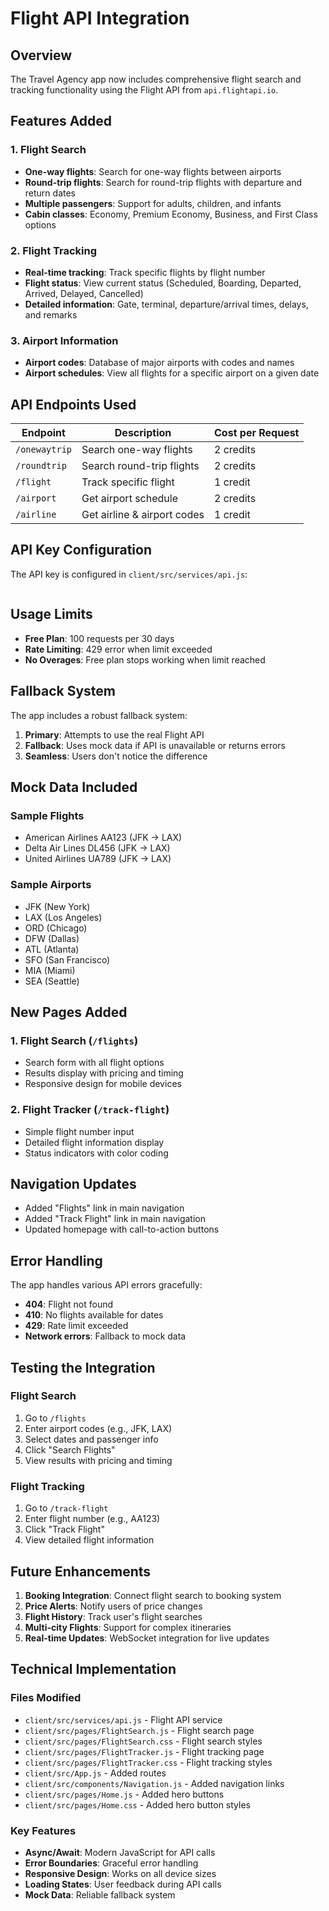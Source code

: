 # Flight API Integration

## Overview

The Travel Agency app now includes comprehensive flight search and tracking functionality using the Flight API from `api.flightapi.io`.

## Features Added

### 1. Flight Search
- **One-way flights**: Search for one-way flights between airports
- **Round-trip flights**: Search for round-trip flights with departure and return dates
- **Multiple passengers**: Support for adults, children, and infants
- **Cabin classes**: Economy, Premium Economy, Business, and First Class options

### 2. Flight Tracking
- **Real-time tracking**: Track specific flights by flight number
- **Flight status**: View current status (Scheduled, Boarding, Departed, Arrived, Delayed, Cancelled)
- **Detailed information**: Gate, terminal, departure/arrival times, delays, and remarks

### 3. Airport Information
- **Airport codes**: Database of major airports with codes and names
- **Airport schedules**: View all flights for a specific airport on a given date

## API Endpoints Used

| Endpoint | Description | Cost per Request |
|----------|-------------|------------------|
| `/onewaytrip` | Search one-way flights | 2 credits |
| `/roundtrip` | Search round-trip flights | 2 credits |
| `/flight` | Track specific flight | 1 credit |
| `/airport` | Get airport schedule | 2 credits |
| `/airline` | Get airline & airport codes | 1 credit |

## API Key Configuration

The API key is configured in `client/src/services/api.js`:
```javascript

```

## Usage Limits

- **Free Plan**: 100 requests per 30 days
- **Rate Limiting**: 429 error when limit exceeded
- **No Overages**: Free plan stops working when limit reached

## Fallback System

The app includes a robust fallback system:
1. **Primary**: Attempts to use the real Flight API
2. **Fallback**: Uses mock data if API is unavailable or returns errors
3. **Seamless**: Users don't notice the difference

## Mock Data Included

### Sample Flights
- American Airlines AA123 (JFK → LAX)
- Delta Air Lines DL456 (JFK → LAX)  
- United Airlines UA789 (JFK → LAX)

### Sample Airports
- JFK (New York)
- LAX (Los Angeles)
- ORD (Chicago)
- DFW (Dallas)
- ATL (Atlanta)
- SFO (San Francisco)
- MIA (Miami)
- SEA (Seattle)

## New Pages Added

### 1. Flight Search (`/flights`)
- Search form with all flight options
- Results display with pricing and timing
- Responsive design for mobile devices

### 2. Flight Tracker (`/track-flight`)
- Simple flight number input
- Detailed flight information display
- Status indicators with color coding

## Navigation Updates

- Added "Flights" link in main navigation
- Added "Track Flight" link in main navigation
- Updated homepage with call-to-action buttons

## Error Handling

The app handles various API errors gracefully:
- **404**: Flight not found
- **410**: No flights available for dates
- **429**: Rate limit exceeded
- **Network errors**: Fallback to mock data

## Testing the Integration

### Flight Search
1. Go to `/flights`
2. Enter airport codes (e.g., JFK, LAX)
3. Select dates and passenger info
4. Click "Search Flights"
5. View results with pricing and timing

### Flight Tracking
1. Go to `/track-flight`
2. Enter flight number (e.g., AA123)
3. Click "Track Flight"
4. View detailed flight information

## Future Enhancements

1. **Booking Integration**: Connect flight search to booking system
2. **Price Alerts**: Notify users of price changes
3. **Flight History**: Track user's flight searches
4. **Multi-city Flights**: Support for complex itineraries
5. **Real-time Updates**: WebSocket integration for live updates

## Technical Implementation

### Files Modified
- `client/src/services/api.js` - Flight API service
- `client/src/pages/FlightSearch.js` - Flight search page
- `client/src/pages/FlightSearch.css` - Flight search styles
- `client/src/pages/FlightTracker.js` - Flight tracking page
- `client/src/pages/FlightTracker.css` - Flight tracking styles
- `client/src/App.js` - Added routes
- `client/src/components/Navigation.js` - Added navigation links
- `client/src/pages/Home.js` - Added hero buttons
- `client/src/pages/Home.css` - Added hero button styles

### Key Features
- **Async/Await**: Modern JavaScript for API calls
- **Error Boundaries**: Graceful error handling
- **Responsive Design**: Works on all device sizes
- **Loading States**: User feedback during API calls
- **Mock Data**: Reliable fallback system
